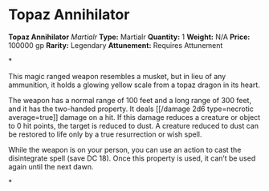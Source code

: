 # Topaz Annihilator

**Topaz Annihilator**
_Martialr_
**Type:** Martialr
**Quantity:** 1
**Weight:** N/A
**Price:** 100000 gp
**Rarity:** Legendary
**Attunement:** Requires Attunement

*<p>This magic ranged weapon resembles a musket, but in lieu of any ammunition, it holds a glowing yellow scale from a topaz dragon in its heart.

The weapon has a normal range of 100 feet and a long range of 300 feet, and it has the two-handed property. It deals  [[/damage 2d6 type=necrotic average=true]] damage on a hit. If this damage reduces a creature or object to 0 hit points, the target is reduced to dust. A creature reduced to dust can be restored to life only by a true resurrection or wish spell.

While the weapon is on your person, you can use an action to cast the disintegrate spell (save DC 18). Once this property is used, it can’t be used again until the next dawn.</p>*